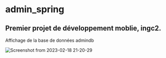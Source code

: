 # admin_spring
## Premier projet de développement moblie, ingc2.


Affichage de la base de données admindb

![Screenshot from 2023-02-18 21-20-29](https://user-images.githubusercontent.com/116844725/219941155-c17c5e60-c0b4-4cf0-a418-f915175d70a3.png)
